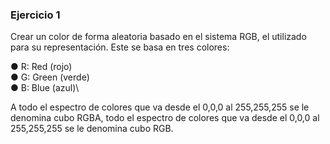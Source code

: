 ### Ejercicio 1

Crear un color de forma aleatoria basado en el sistema RGB, el utilizado para su representación.
Este se basa en tres colores:

● R: Red (rojo)\
● G: Green (verde)\
● B: Blue (azul)\

A todo el espectro de colores que va desde el 0,0,0 al 255,255,255 se le denomina cubo RGBA,
todo el espectro de colores que va desde el 0,0,0 al 255,255,255 se le denomina cubo RGB.